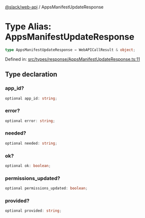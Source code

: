[@slack/web-api](../index.md) / AppsManifestUpdateResponse

# Type Alias: AppsManifestUpdateResponse

```ts
type AppsManifestUpdateResponse = WebAPICallResult & object;
```

Defined in: [src/types/response/AppsManifestUpdateResponse.ts:11](https://github.com/slackapi/node-slack-sdk/blob/main/packages/web-api/src/types/response/AppsManifestUpdateResponse.ts#L11)

## Type declaration

### app\_id?

```ts
optional app_id: string;
```

### error?

```ts
optional error: string;
```

### needed?

```ts
optional needed: string;
```

### ok?

```ts
optional ok: boolean;
```

### permissions\_updated?

```ts
optional permissions_updated: boolean;
```

### provided?

```ts
optional provided: string;
```
